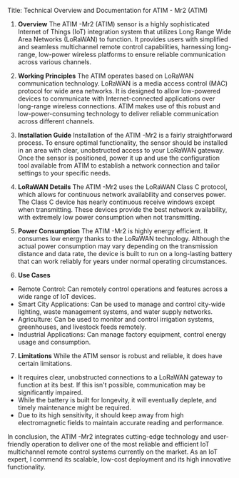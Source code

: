 Title: Technical Overview and Documentation for ATIM - Mr2 (ATIM)

1. **Overview**
The ATIM -Mr2 (ATIM) sensor is a highly sophisticated Internet of Things (IoT) integration system that utilizes Long Range Wide Area Networks (LoRaWAN) to function. It provides users with simplified and seamless multichannel remote control capabilities, harnessing long-range, low-power wireless platforms to ensure reliable communication across various channels. 

2. **Working Principles**
The ATIM operates based on LoRaWAN communication technology. LoRaWAN is a media access control (MAC) protocol for wide area networks. It is designed to allow low-powered devices to communicate with Internet-connected applications over long-range wireless connections. ATIM makes use of this robust and low-power-consuming technology to deliver reliable communication across different channels. 

3. **Installation Guide**
Installation of the ATIM -Mr2 is a fairly straightforward process. To ensure optimal functionality, the sensor should be installed in an area with clear, unobstructed access to your LoRaWAN gateway. Once the sensor is positioned, power it up and use the configuration tool available from ATIM to establish a network connection and tailor settings to your specific needs. 

4. **LoRaWAN Details**
The ATIM -Mr2 uses the LoRaWAN Class C protocol, which allows for continuous network availability and conserves power. The Class C device has nearly continuous receive windows except when transmitting. These devices provide the best network availability, with extremely low power consumption when not transmitting.

5. **Power Consumption**
The ATIM -Mr2 is highly energy efficient. It consumes low energy thanks to the LoRaWAN technology. Although the actual power consumption may vary depending on the transmission distance and data rate, the device is built to run on a long-lasting battery that can work reliably for years under normal operating circumstances.

6. **Use Cases**
- Remote Control: Can remotely control operations and features across a wide range of IoT devices.
- Smart City Applications: Can be used to manage and control city-wide lighting, waste management systems, and water supply networks.
- Agriculture: Can be used to monitor and control irrigation systems, greenhouses, and livestock feeds remotely. 
- Industrial Applications: Can manage factory equipment, control energy usage and consumption.
   
7. **Limitations**
While the ATIM sensor is robust and reliable, it does have certain limitations.
- It requires clear, unobstructed connections to a LoRaWAN gateway to function at its best. If this isn't possible, communication may be significantly impaired.
- While the battery is built for longevity, it will eventually deplete, and timely maintenance might be required. 
- Due to its high sensitivity, it should keep away from high electromagnetic fields to maintain accurate reading and performance. 

In conclusion, the ATIM -Mr2 integrates cutting-edge technology and user-friendly operation to deliver one of the most reliable and efficient IoT multichannel remote control systems currently on the market. As an IoT expert, I commend its scalable, low-cost deployment and its high innovative functionality.